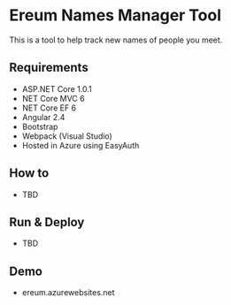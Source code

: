 # Ereum Names Manager Tool

This is a tool to help track new names of people you meet. 

## Requirements
  
* ASP.NET Core 1.0.1
* NET Core MVC 6
* NET Core EF 6
* Angular 2.4
* Bootstrap
* Webpack (Visual Studio)   
* Hosted in Azure using EasyAuth

## How to

* TBD

## Run & Deploy

* TBD

## Demo

* ereum.azurewebsites.net

